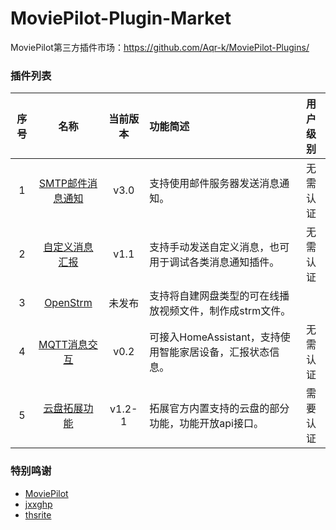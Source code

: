 # MoviePilot-Plugin-Market

MoviePilot第三方插件市场：https://github.com/Aqr-k/MoviePilot-Plugins/

### 插件列表

| 序号 |                名称                |  当前版本  |功能简述| 用户级别 |
|:--:|:--------------------------------:|:------:|:---|:---:|
| 1  |  [SMTP邮件消息通知](docs/SmtpMsg.md)   |  v3.0  |支持使用邮件服务器发送消息通知。| 无需认证 |
| 2  | [自定义消息汇报](docs/SendCustomMsg.md) |  v1.1  |支持手动发送自定义消息，也可用于调试各类消息通知插件。| 无需认证 |
| 3  |   [OpenStrm](docs/OpenStrm.md)   |  未发布   |支持将自建网盘类型的可在线播放视频文件，制作成strm文件。|     |
| 4  |  [MQTT消息交互](docs/MqttClient.md)  |  v0.2  |可接入HomeAssistant，支持使用智能家居设备，汇报状态信息。| 无需认证 |
| 5  |   [云盘拓展功能](docs/CloudHelperPlus.md)   | v1.2-1 |拓展官方内置支持的云盘的部分功能，功能开放api接口。| 需要认证 |

### 特别鸣谢
- [MoviePilot](https://github.com/jxxghp/MoviePilot)
- [jxxghp](https://github.com/jxxghp)
- [thsrite](https://github.com/thsrite)

